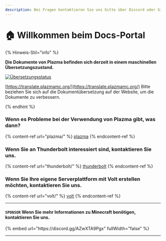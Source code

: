 ```yaml
---
description: Bei Fragen kontaktieren Sie uns bitte über Discord oder GitHub Issues.
---
```


# 🏠 Willkommen beim Docs-Portal

{% Hinweis-Stil="info" %}

**Die Dokumente von Plazma befinden sich derzeit in einem maschinellen Übersetzungszustand.**

[![Übersetzungsstatus](https://badge.plazmamc.org/internal/crowdin)](https://translate.plazmamc.org/)

[https://translate.plazmamc.org/](https://translate.plazmamc.org/) Bitte beziehen Sie sich auf die Dokumentübersetzung auf der Website, um die Dokumente zu verbessern.

{% endhint %}

### Wenn es Probleme bei der Verwendung von Plazma gibt, was dann?

{% content-ref url="plazma/" %}
[plazma](plazma/)
{% endcontent-ref %}

### Wenn Sie an Thunderbolt interessiert sind, kontaktieren Sie uns.

{% content-ref url="thunderbolt/" %}
[thunderbolt](thunderbolt/)
{% endcontent-ref %}

### Wenn Sie Ihre eigene Serverplattform mit Volt erstellen möchten, kontaktieren Sie uns.

{% content-ref url="volt/" %}
[volt](volt/)
{% endcontent-ref %}

***

#### `SPONSOR` Wenn Sie mehr Informationen zu Minecraft benötigen, kontaktieren Sie uns. <a href="#etc-1" id="etc-1"></a>

{% embed url="https\://discord.gg/AZwXTA9Pgx" fullWidth="false" %}

***
